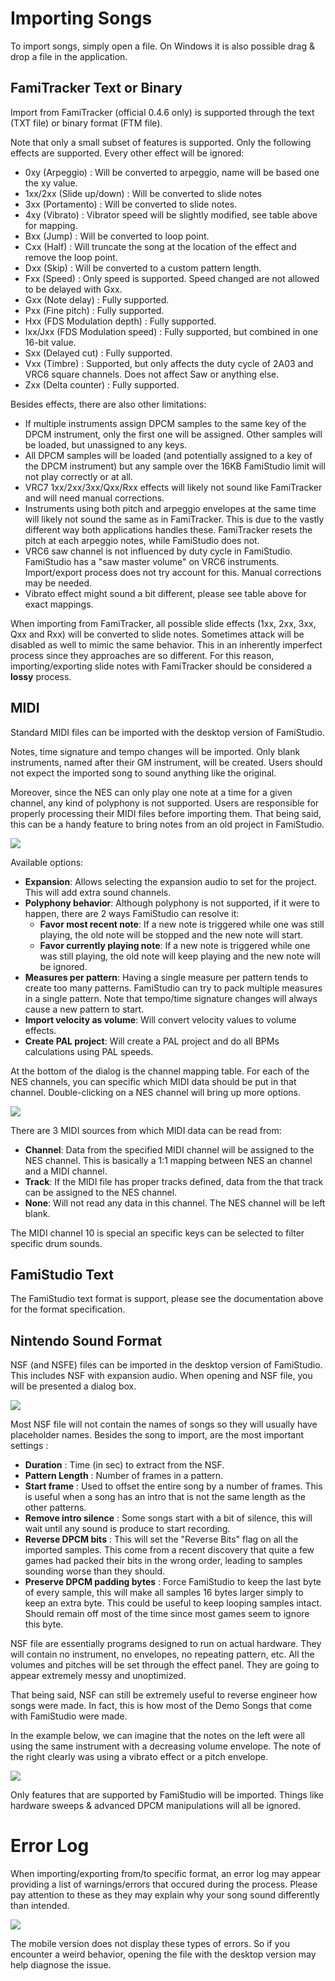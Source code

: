 # Importing Songs

To import songs, simply open a file. On Windows it is also possible drag & drop a file in the application.

## FamiTracker Text or Binary

Import from FamiTracker (official 0.4.6 only) is supported through the text (TXT file) or binary format (FTM file). 

Note that only a small subset of features is supported. Only the following effects are supported. Every other effect will be ignored:

* 0xy (Arpeggio) : Will be converted to arpeggio, name will be based one the xy value.
* 1xx/2xx (Slide up/down) : Will be converted to slide notes
* 3xx (Portamento) : Will be converted to slide notes.
* 4xy (Vibrato) : Vibrator speed will be slightly modified, see table above for mapping.
* Bxx (Jump) : Will be converted to loop point. 
* Cxx (Half) : Will truncate the song at the location of the effect and remove the loop point.
* Dxx (Skip) : Will be converted to a custom pattern length.
* Fxx (Speed) : Only speed is supported. Speed changed are not allowed to be delayed with Gxx. 
* Gxx (Note delay) : Fully supported.
* Pxx (Fine pitch) : Fully supported.
* Hxx (FDS Modulation depth) : Fully supported.
* Ixx/Jxx (FDS Modulation speed) : Fully supported, but combined in one 16-bit value.
* Sxx (Delayed cut) : Fully supported. 
* Vxx (Timbre) : Supported, but only affects the duty cycle of 2A03 and VRC6 square channels. Does not affect Saw or anything else.
* Zxx (Delta counter) : Fully supported.

Besides effects, there are also other limitations:

* If multiple instruments assign DPCM samples to the same key of the DPCM instrument, only the first one will be assigned. Other samples will be loaded, but unassigned to any keys.
* All DPCM samples will be loaded (and potentially assigned to a key of the DPCM instrument) but any sample over the 16KB FamiStudio limit will not play correctly or at all.
* VRC7 1xx/2xx/3xx/Qxx/Rxx effects will likely not sound like FamiTracker and will need manual corrections.
* Instruments using both pitch and arpeggio envelopes at the same time will likely not sound the same as in FamiTracker. This is due to the vastly different way both applications handles these. FamiTracker resets the pitch at each arpeggio notes, while FamiStudio does not. 
* VRC6 saw channel is not influenced by duty cycle in FamiStudio. FamiStudio has a "saw master volume" on VRC6 instruments. Import/export process does not try account for this. Manual corrections may be needed.
* Vibrato effect might sound a bit different, please see table above for exact mappings.

When importing from FamiTracker, all possible slide effects (1xx, 2xx, 3xx, Qxx and Rxx) will be converted to slide notes. Sometimes attack will be disabled as well to mimic the same behavior. This in an inherently imperfect process since they approaches are so different. For this reason, importing/exporting slide notes with FamiTracker should be considered a **lossy** process.

## MIDI

Standard MIDI files can be imported with the desktop version of FamiStudio. 

Notes, time signature and tempo changes will be imported. Only blank instruments, named after their GM instrument, will be created. Users should not expect the imported song to sound anything like the original. 

Moreover, since the NES can only play one note at a time for a given channel, any kind of polyphony is not supported. Users are responsible for properly processing their MIDI files before importing them. That being said, this can be a handy feature to bring notes from an old project in FamiStudio.

![](images/ImportMIDI.png#center)

Available options:

* **Expansion**: Allows selecting the expansion audio to set for the project. This will add extra sound channels.
* **Polyphony behavior**: Although polyphony is not supported, if it were to happen, there are 2 ways FamiStudio can resolve it:
	* **Favor most recent note**: If a new note is triggered while one was still playing, the old note will be stopped and the new note will start.
	* **Favor currently playing note**: If a new note is triggered while one was still playing, the old note will keep playing and the new note will be ignored.
* **Measures per pattern**: Having a single measure per pattern tends to create too many patterns. FamiStudio can try to pack multiple measures in a single pattern. Note that tempo/time signature changes will always cause a new pattern to start.
* **Import velocity as volume**: Will convert velocity values to volume effects. 
* **Create PAL project**: Will create a PAL project and do all BPMs calculations using PAL speeds.

At the bottom of the dialog is the channel mapping table. For each of the NES channels, you can specific which MIDI data should be put in that channel. Double-clicking on a NES channel will bring up more options. 

![](images/ImportMIDIChannel.png#center)

There are 3 MIDI sources from which MIDI data can be read from:

* **Channel**: Data from the specified MIDI channel will be assigned to the NES channel. This is basically a 1:1 mapping between NES an channel and a MIDI channel.
* **Track**: If the MIDI file has proper tracks defined, data from the that track can be assigned to the NES channel.
* **None**: Will not read any data in this channel. The NES channel will be left blank.

The MIDI channel 10 is special an specific keys can be selected to filter specific drum sounds.

## FamiStudio Text 

The FamiStudio text format is support, please see the documentation above for the format specification.

## Nintendo Sound Format

NSF (and NSFE) files can be imported in the desktop version of FamiStudio. This includes NSF with expansion audio. When opening and NSF file, you will be presented a dialog box.

![](images/ImportNsf.png#center)

Most NSF file will not contain the names of songs so they will usually have placeholder names. Besides the song to import, are the most important settings :

* **Duration** : Time (in sec) to extract from the NSF. 
* **Pattern Length** : Number of frames in a pattern.
* **Start frame** : Used to offset the entire song by a number of frames. This is useful when a song has an intro that is not the same length as the other patterns.
* **Remove intro silence** : Some songs start with a bit of silence, this will wait until any sound is produce to start recording.
* **Reverse DPCM bits** : This will set the "Reverse Bits" flag on all the imported samples. This come from a recent discovery that quite a few games had packed their bits in the wrong order, leading to samples sounding worse than they should.
* **Preserve DPCM padding bytes** : Force FamiStudio to keep the last byte of every sample, this will make all samples 16 bytes larger simply to keep an extra byte. This could be useful to keep looping samples intact. Should remain off most of the time since most games seem to ignore this byte.

NSF file are essentially programs designed to run on actual hardware. They will contain no instrument, no envelopes, no repeating pattern, etc. All the volumes and pitches will be set through the effect panel. They are going to appear extremely messy and unoptimized. 

That being said, NSF can still be extremely useful to reverse engineer how songs were made. In fact, this is how most of the Demo Songs that come with FamiStudio were made. 

In the example below, we can imagine that the notes on the left were all using the same instrument with a decreasing volume envelope. The note of the right clearly was using a vibrato effect or a pitch envelope. 

![](images/NsfMess.png#center)

Only features that are supported by FamiStudio will be imported. Things like hardware sweeps & advanced DPCM manipulations will all be ignored.

# Error Log

When importing/exporting from/to specific format, an error log may appear providing a list of warnings/errors that occured during the process. Please pay attention to these as they may explain why your song sound differently than intended.

![](images/ErrorLog.png#center)

The mobile version does not display these types of errors. So if you encounter a weird behavior, opening the file with the desktop version may help diagnose the issue.
